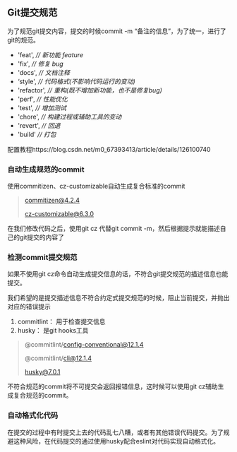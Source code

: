 ## Git提交规范

为了规范git提交内容，提交的时候commit -m “备注的信息”，为了统一，进行了git的规范。

- 'feat', *// 新功能 feature*
-  'fix', *// 修复 bug*
- 'docs', *// 文档注释*
- ‘style', *// 代码格式(不影响代码运行的变动)*
-  'refactor', *// 重构(既不增加新功能，也不是修复bug)*
- 'perf', *// 性能优化*
-  'test', *// 增加测试*
-  'chore', *// 构建过程或辅助工具的变动*
- 'revert', *// 回退*
- 'build' *// 打包*

配置教程https://blog.csdn.net/m0_67393413/article/details/126100740

### 自动生成规范的commit

使用commitizen、cz-customizable自动生成复合标准的commit

> commitizen@4.2.4
>
> cz-customizable@6.3.0

在我们修改代码之后，使用git cz 代替git commit -m，然后根据提示就能描述自己的git提交的内容了

### 检测commit提交规范

如果不使用git cz命令自动生成提交信息的话，不符合git提交规范的描述信息也能提交。

我们希望的是提交描述信息不符合约定式提交规范的时候，阻止当前提交，并抛出对应的错误提示

1. commitlint： 用于检查提交信息
2. husky： 是git hooks工具

> @commitlint/config-conventional@12.1.4
>
> @commitlint/cli@12.1.4
>
> husky@7.0.1

不符合规范的commit将不可提交会返回报错信息，这时候可以使用git cz辅助生成复合规范的commit。

### 自动格式化代码

在提交的过程中有时提交上去的代码乱七八糟，或者有其他错误代码提交。为了规避这种风险，在代码提交的通过使用husky配合eslint对代码实现自动格式化。


